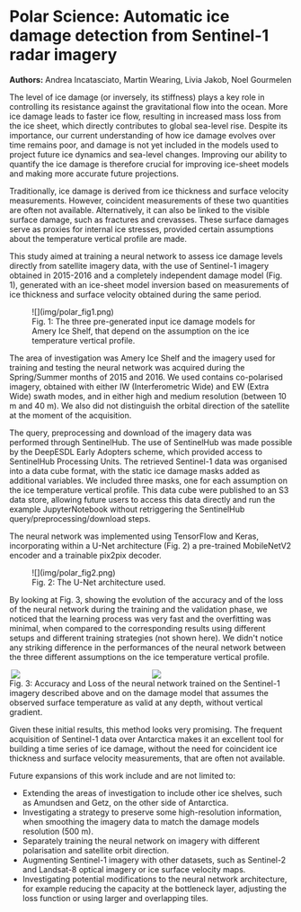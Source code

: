 # **Polar Science**: Automatic ice damage detection from Sentinel-1 radar imagery

<div class="author-box">
  <div class="author-left">
    <strong>Authors:</strong> Andrea Incatasciato, Martin Wearing, Livia Jakob, Noel Gourmelen
  </div>
</div>


The level of ice damage (or inversely, its stiffness) plays a key role in
controlling its resistance against the gravitational flow into the ocean.
More ice damage leads to faster ice flow, resulting in increased mass loss
from the ice sheet, which directly contributes to global sea-level rise.
Despite its importance, our current understanding of how ice damage evolves
over time remains poor, and damage is not yet included in the models used to
project future ice dynamics and sea-level changes. Improving our ability to
quantify the ice damage is therefore crucial for improving ice-sheet models
and making more accurate future projections. 

Traditionally, ice damage is derived from ice thickness and surface velocity
measurements. However, coincident measurements of these two quantities are
often not available. Alternatively, it can also be linked to the visible
surface damage, such as fractures and crevasses. These surface damages serve
as proxies for internal ice stresses, provided certain assumptions about
the temperature vertical profile are made. 

This study aimed at training a neural network to assess ice damage levels
directly from satellite imagery data, with the use of Sentinel-1 imagery
obtained in 2015-2016 and a completely independent damage model (Fig. 1),
generated with an ice-sheet model inversion based on measurements of
ice thickness and surface velocity obtained during the same period.

<figure markdown="span">
    ![](img/polar_fig1.png)
    <figcaption>
        Fig. 1: The three pre-generated input ice damage models for
        Amery Ice Shelf, that depend on the assumption
        on the ice temperature vertical profile.
    </figcaption>
</figure>

The area of investigation was Amery Ice Shelf and the imagery used for training
and testing the neural network was acquired during the Spring/Summer months
of 2015 and 2016. We used contains co-polarised imagery,
obtained with either IW (Interferometric Wide) and EW (Extra Wide) swath modes,
and in either high and medium resolution (between 10 m and 40 m).
We also did not distinguish the orbital direction of the satellite
at the moment of the acquisition.

The query, preprocessing and download of the imagery data was performed through
SentinelHub. The use of SentinelHub was made possible by the DeepESDL
Early Adopters scheme, which provided access to SentinelHub Processing Units.
The retrieved Sentinel-1 data was organised into a data cube format,
with the static ice damage masks added as additional variables. We included
three masks, one for each assumption on the ice temperature vertical profile.
This data cube were published to an S3 data store, allowing future users
to access this data directly and run the example JupyterNotebook without
retriggering the SentinelHub query/preprocessing/download steps.

The neural network was implemented using TensorFlow and Keras, incorporating
within a U-Net architecture (Fig. 2) a pre-trained MobileNetV2 encoder and
a trainable pix2pix decoder.

<figure markdown="span">
    ![](img/polar_fig2.png)
    <figcaption>
        Fig. 2: The U-Net architecture used.
    </figcaption>
</figure>

By looking at Fig. 3, showing the evolution of the accuracy and of the loss
of the neural network during the training and the validation phase, we noticed
that the learning process was very fast and the overfitting was minimal,
when compared to the corresponding results using different setups and
different training strategies (not shown here). We didn't notice
any striking difference in the performances of the neural network between
the three different assumptions on the ice temperature vertical profile.

<figure class="my-figure">
  <style>
    .my-figure { margin: 0; }
    .my-figure .row {
      display: flex;
      gap: 0.25rem;
      flex-wrap: wrap;
      justify-content: center;
      align-items: flex-start;
    }
    .my-figure .row img {
      flex: 1 1 calc(50% - 0.325rem);
      max-width: calc(50% - 0.325rem);
      height: auto;
      display: block;
    }
    @media (max-width: 640px) {
      .my-figure .row img {
        flex-basis: 100%;
        max-width: 100%;
      }
    }
  </style>

  <div class="row">
    <img src="../img/polar_fig3.png">
    <img src="../img/polar_fig4.png">
  </div>

  <figcaption>
    Fig. 3: Accuracy and Loss of the neural network trained on the Sentinel-1 imagery described above
    and on the damage model that assumes the observed surface temperature as valid at any depth,
    without vertical gradient.
  </figcaption>
</figure>

    

Given these initial results, this method looks very promising.
The frequent acquisition of Sentinel-1 data over Antarctica makes it
an excellent tool for building a time series of ice damage, without the need
for coincident ice thickness and surface velocity measurements, that are often
not available.

Future expansions of this work include and are not limited to:

- Extending the areas of investigation to include other ice shelves, such as
Amundsen and Getz, on the other side of Antarctica.
- Investigating a strategy to preserve some high-resolution information, 
when smoothing the imagery data to match the damage models resolution (500 m).
- Separately training the neural network on imagery with different polarisation
and satellite orbit direction.
- Augmenting Sentinel-1 imagery with other datasets, such as Sentinel-2 and
Landsat-8 optical imagery or ice surface velocity maps.
- Investigating potential modifications to the neural network architecture,
for example reducing the capacity at the bottleneck layer, adjusting
the loss function or using larger and overlapping tiles.